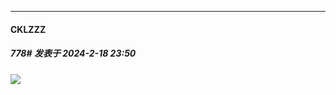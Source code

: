 
*****

####  CKLZZZ  
##### 778#       发表于 2024-2-18 23:50

<img src="https://static.saraba1st.com/image/smiley/face2017/072.png" referrerpolicy="no-referrer">

